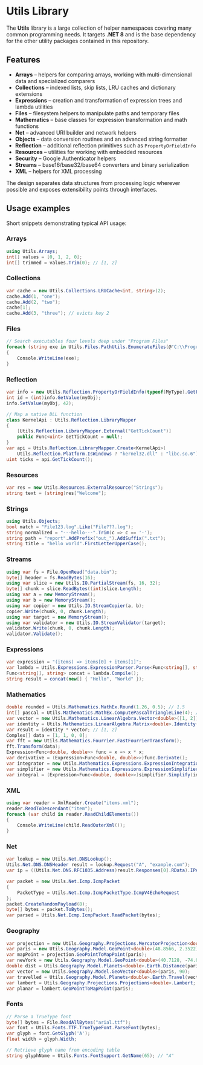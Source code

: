 # Utils Library

The **Utils** library is a large collection of helper namespaces covering many common programming needs.
It targets **.NET 8** and is the base dependency for the other utility packages contained in this repository.

## Features

- **Arrays** – helpers for comparing arrays, working with multi-dimensional data and specialized comparers
- **Collections** – indexed lists, skip lists, LRU caches and dictionary extensions
- **Expressions** – creation and transformation of expression trees and lambda utilities
- **Files** – filesystem helpers to manipulate paths and temporary files
- **Mathematics** – base classes for expression transformation and math functions
- **Net** – advanced URI builder and network helpers
- **Objects** – data conversion routines and an advanced string formatter
- **Reflection** – additional reflection primitives such as `PropertyOrFieldInfo`
- **Resources** – utilities for working with embedded resources
- **Security** – Google Authenticator helpers
- **Streams** – base16/base32/base64 converters and binary serialization
- **XML** – helpers for XML processing

The design separates data structures from processing logic wherever possible and exposes extensibility points through interfaces.

## Usage examples

Short snippets demonstrating typical API usage:

### Arrays
```csharp
using Utils.Arrays;
int[] values = [0, 1, 2, 0];
int[] trimmed = values.Trim(0); // [1, 2]
```

### Collections
```csharp
var cache = new Utils.Collections.LRUCache<int, string>(2);
cache.Add(1, "one");
cache.Add(2, "two");
cache[1];
cache.Add(3, "three"); // evicts key 2
```

### Files
```csharp
// Search executables four levels deep under "Program Files"
foreach (string exe in Utils.Files.PathUtils.EnumerateFiles(@"C:\\Program Files\\*\\*\\*\\*.exe"))
{
    Console.WriteLine(exe);
}
```

### Reflection
```csharp
var info = new Utils.Reflection.PropertyOrFieldInfo(typeof(MyType).GetField("Id"));
int id = (int)info.GetValue(myObj);
info.SetValue(myObj, 42);

// Map a native DLL function
class KernelApi : Utils.Reflection.LibraryMapper
{
    [Utils.Reflection.LibraryMapper.External("GetTickCount")]
    public Func<uint> GetTickCount = null!;
}
var api = Utils.Reflection.LibraryMapper.Create<KernelApi>(
    Utils.Reflection.Platform.IsWindows ? "kernel32.dll" : "libc.so.6");
uint ticks = api.GetTickCount();
```

### Resources
```csharp
var res = new Utils.Resources.ExternalResource("Strings");
string text = (string)res["Welcome"];
```

### Strings
```csharp
using Utils.Objects;
bool match = "File123.log".Like("File???.log");
string normalized = "---hello---".Trim(c => c == '-');
string path = "report".AddPrefix("out_").AddSuffix(".txt");
string title = "hello world".FirstLetterUpperCase();
```

### Streams
```csharp
using var fs = File.OpenRead("data.bin");
byte[] header = fs.ReadBytes(16);
using var slice = new Utils.IO.PartialStream(fs, 16, 32);
byte[] chunk = slice.ReadBytes((int)slice.Length);
using var a = new MemoryStream();
using var b = new MemoryStream();
using var copier = new Utils.IO.StreamCopier(a, b);
copier.Write(chunk, 0, chunk.Length);
using var target = new MemoryStream();
using var validator = new Utils.IO.StreamValidator(target);
validator.Write(chunk, 0, chunk.Length);
validator.Validate();
```

### Expressions
```csharp
var expression = "(items) => items[0] + items[1]";
var lambda = Utils.Expressions.ExpressionParser.Parse<Func<string[], string>>(expression);
Func<string[], string> concat = lambda.Compile();
string result = concat(new[] { "Hello", "World" });
```

### Mathematics
```csharp
double rounded = Utils.Mathematics.MathEx.Round(1.26, 0.5); // 1.5
int[] pascal = Utils.Mathematics.MathEx.ComputePascalTriangleLine(4); // [1,4,6,4,1]
var vector = new Utils.Mathematics.LinearAlgebra.Vector<double>([1, 2]);
var identity = Utils.Mathematics.LinearAlgebra.Matrix<double>.Identity(2);
var result = identity * vector; // [1, 2]
Complex[] data = [1, 1, 0, 0];
var fft = new Utils.Mathematics.Fourrier.FastFourrierTransform();
fft.Transform(data);
Expression<Func<double, double>> func = x => x * x;
var derivative = (Expression<Func<double, double>>)func.Derivate();
var integrator = new Utils.Mathematics.Expressions.ExpressionIntegration("x");
var simplifier = new Utils.Mathematics.Expressions.ExpressionSimplifier();
var integral = (Expression<Func<double, double>>)simplifier.Simplify(integrator.Integrate(func));
```
### XML
```csharp
using var reader = XmlReader.Create("items.xml");
reader.ReadToDescendant("item");
foreach (var child in reader.ReadChildElements())
{
    Console.WriteLine(child.ReadOuterXml());
}
```

### Net
```csharp
var lookup = new Utils.Net.DNSLookup();
Utils.Net.DNS.DNSHeader result = lookup.Request("A", "example.com");
var ip = ((Utils.Net.DNS.RFC1035.Address)result.Responses[0].RData).IPAddress;

var packet = new Utils.Net.Icmp.IcmpPacket
{
    PacketType = Utils.Net.Icmp.IcmpPacketType.IcmpV4EchoRequest
};
packet.CreateRandomPayload(8);
byte[] bytes = packet.ToBytes();
var parsed = Utils.Net.Icmp.IcmpPacket.ReadPacket(bytes);
```

### Geography
```csharp
var projection = new Utils.Geography.Projections.MercatorProjection<double>();
var paris = new Utils.Geography.Model.GeoPoint<double>(48.8566, 2.3522);
var mapPoint = projection.GeoPointToMapPoint(paris);
var newYork = new Utils.Geography.Model.GeoPoint<double>(40.7128, -74.0060);
double dist = Utils.Geography.Model.Planets<double>.Earth.Distance(paris, newYork);
var vector = new Utils.Geography.Model.GeoVector<double>(paris, 90);
var travelled = Utils.Geography.Model.Planets<double>.Earth.Travel(vector, 1000);
var lambert = Utils.Geography.Projections.Projections<double>.Lambert;
var planar = lambert.GeoPointToMapPoint(paris);
```

### Fonts
```csharp
// Parse a TrueType font
byte[] bytes = File.ReadAllBytes("arial.ttf");
var font = Utils.Fonts.TTF.TrueTypeFont.ParseFont(bytes);
var glyph = font.GetGlyph('A');
float width = glyph.Width;

// Retrieve glyph name from encoding table
string glyphName = Utils.Fonts.FontSupport.GetName(65); // "A"
```
